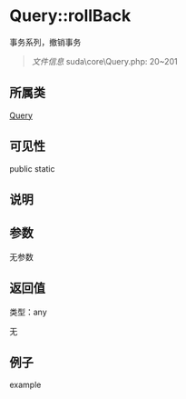 # Query::rollBack

事务系列，撤销事务

> *文件信息* suda\core\Query.php: 20~201

## 所属类 

[Query](../Query.md)

## 可见性

 public static

## 说明




## 参数


无参数


## 返回值

类型：any

无



## 例子

example